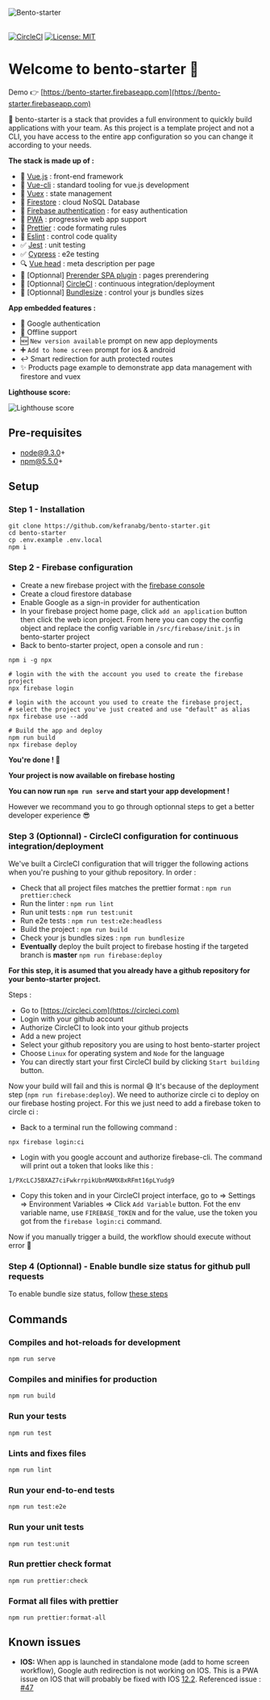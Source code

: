 ![Bento-starter](https://raw.githubusercontent.com/kefranabg/bento-starter/master/resources/bento-starter.svg?sanitize=true)
<br />
<br />

[![CircleCI](https://circleci.com/gh/kefranabg/bento-starter/tree/master.svg?style=svg&circle-token=f311e2320782a12321a769faa2ef1d3cdf5e1a10)](https://circleci.com/gh/kefranabg/bento-starter/tree/master)
[![License: MIT](https://img.shields.io/badge/License-MIT-yellow.svg)](https://opensource.org/licenses/MIT)

# Welcome to bento-starter :wave:

Demo :point_right: [https://bento-starter.firebaseapp.com](https://bento-starter.firebaseapp.com)

:bento: bento-starter is a stack that provides a full environment to quickly build applications with your team. As this project is a template project and not a CLI, you have access to the entire app configuration so you can change it according to your needs.

**The stack is made up of :**

* :metal: [Vue.js](https://vuejs.org/) : front-end framework 
* :wrench: [Vue-cli](https://cli.vuejs.org/) : standard tooling for vue.js development 
* :repeat: [Vuex](https://vuex.vuejs.org/) : state management 
* :floppy_disk: [Firestore](https://firebase.google.com/products/firestore/) : cloud NoSQL Database 
* :bust_in_silhouette: [Firebase authentication](https://firebase.google.com/products/firestore/) : for easy authentication 
* :iphone: [PWA](https://www.npmjs.com/package/@vue/cli-plugin-pwa) : progressive web app support 
* :lipstick: [Prettier](https://prettier.io/) : code formating rules 
* :rotating_light: [Eslint](https://eslint.org/) : control code quality 
* :white_check_mark: [Jest](https://jestjs.io/) : unit testing 
* :white_check_mark: [Cypress](https://www.cypress.io/) : e2e testing 
* :mag: [Vue head](https://github.com/ktquez/vue-head) : meta description per page 
* :page_facing_up: [Optionnal] [Prerender SPA plugin](https://github.com/chrisvfritz/prerender-spa-plugin) : pages prerendering 
* :green_heart: [Optionnal] [CircleCI](https://circleci.com/) : continuous integration/deployment 
* :file_folder: [Optionnal] [Bundlesize](https://github.com/siddharthkp/bundlesize) : control your js bundles sizes 


**App embedded features :**

* :bust_in_silhouette: Google authentication 
* :mobile_phone_off: Offline support 
* :new: `New version available` prompt on new app deployments 
* :heavy_plus_sign: `Add to home screen` prompt for ios & android 
* :leftwards_arrow_with_hook: Smart redirection for auth protected routes 
* :sparkles: Products page example to demonstrate app data management with firestore and vuex 

**Lighthouse score:**

![Lighthouse score](https://raw.githubusercontent.com/kefranabg/bento-starter/master/resources/ligthouse-score.jpg)

## Pre-requisites

* node@9.3.0+
* npm@5.5.0+

## Setup 

### Step 1 - Installation

``` 
git clone https://github.com/kefranabg/bento-starter.git
cd bento-starter
cp .env.example .env.local
npm i
```

### Step 2 - Firebase configuration

* Create a new firebase project with the [firebase console](https://console.firebase.google.com)
* Create a cloud firestore database
* Enable Google as a sign-in provider for authentication
* In your firebase project home page, click `add an application` button then click the web icon project.
From here you can copy the config object and replace the config variable in `/src/firebase/init.js` in bento-starter project
* Back to bento-starter project, open a console and run :
```
npm i -g npx

# login with the with the account you used to create the firebase project
npx firebase login

# login with the account you used to create the firebase project,
# select the project you've just created and use "default" as alias 
npx firebase use --add

# Build the app and deploy
npm run build
npx firebase deploy
```

**You're done ! :tada:**

**Your project is now available on firebase hosting**

**You can now run `npm run serve` and start your app development !** 

However we recommand you to go through optionnal steps to get a better developer experience :sunglasses:

### Step 3 (Optionnal) - CircleCI configuration for continuous integration/deployment

We've built a CircleCI configuration that will trigger the following actions when you're pushing to your github repository.
In order :

* Check that all project files matches the prettier format : `npm run prettier:check`
* Run the linter : `npm run lint`
* Run unit tests : `npm run test:unit`
* Run e2e tests : `npm run test:e2e:headless`
* Build the project : `npm run build`
* Check your js bundles sizes : `npm run bundlesize`
* **Eventually** deploy the built project to firebase hosting if the targeted branch is **master** `npm run firebase:deploy`

**For this step, it is asumed that you already have a github repository for your bento-starter project.**

Steps :

* Go to [https://circleci.com](https://circleci.com)
* Login with your github account
* Authorize CircleCI to look into your github projects
* Add a new project
* Select your github repository you are using to host bento-starter project
* Choose `Linux` for operating system and `Node` for the language
* You can directly start your first CircleCI build by clicking `Start building` button.


Now your build will fail and this is normal :sweat_smile: It's because of the deployment step (`npm run firebase:deploy`). We need to authorize circle ci to deploy on our firebase hosting project. For this we just need to add a firebase token to circle ci :

* Back to a terminal run the following command :

```
npx firebase login:ci
```

* Login with you google account and authorize firebase-cli. The command will print out a token that looks like this :

``` 
1/PXcLCJ5BXAZ7ciFwkrrpikUbnMAMX8xRFmt16pLYudg9
```

* Copy this token and in your CircleCI project interface, go to => Settings => Environment Variables => Click `Add Variable` button. Fot the env variable name, use `FIREBASE_TOKEN` and for the value, use the token you got from the `firebase login:ci` command.

Now if you manually trigger a build, the workflow should execute without error :tada:

### Step 4 (Optionnal) - Enable bundle size status for github pull requests 

To enable bundle size status, follow [these steps](https://github.com/siddharthkp/bundlesize#2-build-status)

## Commands

### Compiles and hot-reloads for development

```
npm run serve
```

### Compiles and minifies for production

```
npm run build
```

### Run your tests

```
npm run test
```

### Lints and fixes files

```
npm run lint
```

### Run your end-to-end tests

```
npm run test:e2e
```

### Run your unit tests

```
npm run test:unit
```

### Run prettier check format

``` 
npm run prettier:check
```

### Format all files with prettier

```
npm run prettier:format-all
```

## Known issues

* **IOS:** When app is launched in standalone mode (add to home screen workflow), Google auth redirection is not working on IOS. This is a PWA issue on IOS that will probably be fixed with IOS [12.2](https://twitter.com/mhartington/status/1089293403089784832). Referenced issue : [#47](https://github.com/kefranabg/bento-starter/issues/47)
